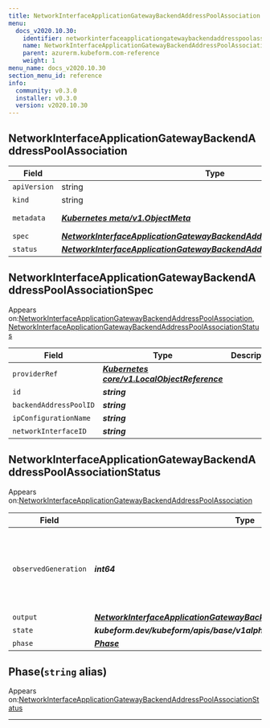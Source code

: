 ```yaml
---
title: NetworkInterfaceApplicationGatewayBackendAddressPoolAssociation
menu:
  docs_v2020.10.30:
    identifier: networkinterfaceapplicationgatewaybackendaddresspoolassociation-azurerm.kubeform.com
    name: NetworkInterfaceApplicationGatewayBackendAddressPoolAssociation
    parent: azurerm.kubeform.com-reference
    weight: 1
menu_name: docs_v2020.10.30
section_menu_id: reference
info:
  community: v0.3.0
  installer: v0.3.0
  version: v2020.10.30
---
```


## NetworkInterfaceApplicationGatewayBackendAddressPoolAssociation
| Field | Type | Description |
| ------ | ----- | ----------- |
| `apiVersion` | string | `azurerm.kubeform.com/v1alpha1` |
|    `kind` | string | `NetworkInterfaceApplicationGatewayBackendAddressPoolAssociation` |
| `metadata` | ***[Kubernetes meta/v1.ObjectMeta](https://v1-18.docs.kubernetes.io/docs/reference/generated/kubernetes-api/v1.18/#objectmeta-v1-meta)***|Refer to the Kubernetes API documentation for the fields of the `metadata` field.|
| `spec` | ***[NetworkInterfaceApplicationGatewayBackendAddressPoolAssociationSpec](#networkinterfaceapplicationgatewaybackendaddresspoolassociationspec)***||
| `status` | ***[NetworkInterfaceApplicationGatewayBackendAddressPoolAssociationStatus](#networkinterfaceapplicationgatewaybackendaddresspoolassociationstatus)***||
## NetworkInterfaceApplicationGatewayBackendAddressPoolAssociationSpec

Appears on:[NetworkInterfaceApplicationGatewayBackendAddressPoolAssociation](#networkinterfaceapplicationgatewaybackendaddresspoolassociation), [NetworkInterfaceApplicationGatewayBackendAddressPoolAssociationStatus](#networkinterfaceapplicationgatewaybackendaddresspoolassociationstatus)

| Field | Type | Description |
| ------ | ----- | ----------- |
| `providerRef` | ***[Kubernetes core/v1.LocalObjectReference](https://v1-18.docs.kubernetes.io/docs/reference/generated/kubernetes-api/v1.18/#localobjectreference-v1-core)***||
| `id` | ***string***||
| `backendAddressPoolID` | ***string***||
| `ipConfigurationName` | ***string***||
| `networkInterfaceID` | ***string***||
## NetworkInterfaceApplicationGatewayBackendAddressPoolAssociationStatus

Appears on:[NetworkInterfaceApplicationGatewayBackendAddressPoolAssociation](#networkinterfaceapplicationgatewaybackendaddresspoolassociation)

| Field | Type | Description |
| ------ | ----- | ----------- |
| `observedGeneration` | ***int64***| ***(Optional)*** Resource generation, which is updated on mutation by the API Server.|
| `output` | ***[NetworkInterfaceApplicationGatewayBackendAddressPoolAssociationSpec](#networkinterfaceapplicationgatewaybackendaddresspoolassociationspec)***| ***(Optional)*** |
| `state` | ***kubeform.dev/kubeform/apis/base/v1alpha1.State***| ***(Optional)*** |
| `phase` | ***[Phase](#phase)***| ***(Optional)*** |
## Phase(`string` alias)

Appears on:[NetworkInterfaceApplicationGatewayBackendAddressPoolAssociationStatus](#networkinterfaceapplicationgatewaybackendaddresspoolassociationstatus)

---

